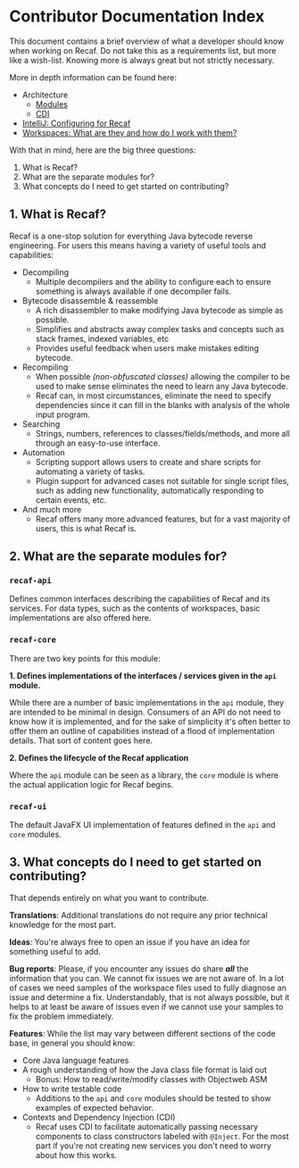 # Contributor Documentation Index

This document contains a brief overview of what a developer should know when working on Recaf.
Do not take this as a requirements list, but more like a wish-list. Knowing more is always great but
not strictly necessary.

More in depth information can be found here:

 - Architecture
   - [Modules](Architecture-Modules.md)
   - [CDI](Architecture-CDI.md)
 - [IntelliJ: Configuring for Recaf](IntelliJ.md)
 - [Workspaces: What are they and how do I work with them?](Workspace.md)

With that in mind, here are the big three questions:

1. What is Recaf?
2. What are the separate modules for?
3. What concepts do I need to get started on contributing?

## 1. What is Recaf?

Recaf is a one-stop solution for everything Java bytecode reverse engineering. 
For users this means having a variety of useful tools and capabilities:

- Decompiling
  - Multiple decompilers and the ability to configure each to ensure something is always available if one decompiler fails.
- Bytecode disassemble & reassemble
  - A rich disassembler to make modifying Java bytecode as simple as possible.
  - Simplifies and abstracts away complex tasks and concepts such as stack frames, indexed variables, etc
  - Provides useful feedback when users make mistakes editing bytecode.
- Recompiling
  - When possible _(non-obfuscated classes)_ allowing the compiler to be used to make sense eliminates the need to learn any Java bytecode.
  - Recaf can, in most circumstances, eliminate the need to specify dependencies since it can fill in the blanks with analysis of the whole input program.
- Searching
  - Strings, numbers, references to classes/fields/methods, and more all through an easy-to-use interface.
- Automation
  - Scripting support allows users to create and share scripts for automating a variety of tasks.
  - Plugin support for advanced cases not suitable for single script files, such as adding new functionality, automatically responding to certain events, etc.
- And much more
  - Recaf offers many more advanced features, but for a vast majority of users, this is what Recaf is.

## 2. What are the separate modules for?

### `recaf-api`

Defines common interfaces describing the capabilities of Recaf and its services.
For data types, such as the contents of workspaces, basic implementations are also offered here.

### `recaf-core`

There are two key points for this module:

**1. Defines implementations of the interfaces / services given in the `api` module.**

While there are a number of basic implementations in the `api` module, they are intended to be minimal in design. 
Consumers of an API do not need to know how it is implemented, and for the sake of simplicity it's often better
to offer them an outline of capabilities instead of a flood of implementation details. That sort of content goes here.

**2. Defines the lifecycle of the Recaf application**

Where the `api` module can be seen as a library, the `core` module is where the actual application logic 
for Recaf begins.

### `recaf-ui`

The default JavaFX UI implementation of features defined in the `api` and `core` modules.

## 3. What concepts do I need to get started on contributing?

That depends entirely on what you want to contribute. 

**Translations**: Additional translations do not require any prior technical knowledge for the most part.

**Ideas**: You're always free to open an issue if you have an idea for something useful to add.

**Bug reports**: Please, if you encounter any issues do share ***all*** the information that you can. 
We cannot fix issues we are not aware of. In a lot of cases we need samples of the workspace files used
to fully diagnose an issue and determine a fix. Understandably, that is not always possible, but it helps
to at least be aware of issues even if we cannot use your samples to fix the problem immediately.

**Features**: While the list may vary between different sections of the code base, in general you should know:

 - Core Java language features
 - A rough understanding of how the Java class file format is laid out
   - Bonus: How to read/write/modify classes with Objectweb ASM
 - How to write testable code
   - Additions to the `api` and `core` modules should be tested to show examples of expected behavior.
 - Contexts and Dependency Injection (CDI)
   - Recaf uses CDI to facilitate automatically passing necessary components to class constructors 
     labeled with `@Inject`. For the most part if you're not creating new services you don't need to worry about how
     this works.